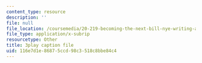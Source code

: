 ```yaml
---
content_type: resource
description: ''
file: null
file_location: /coursemedia/20-219-becoming-the-next-bill-nye-writing-and-hosting-the-educational-show-january-iap-2015/116e7d1e86875ccd98c3518c8bbe84c4_qkkI9Z9tKvo.vtt
file_type: application/x-subrip
resourcetype: Other
title: 3play caption file
uid: 116e7d1e-8687-5ccd-98c3-518c8bbe84c4
---
```

